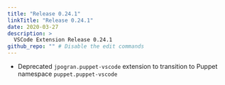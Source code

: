 ```yaml
---
title: "Release 0.24.1"
linkTitle: "Release 0.24.1"
date: 2020-03-27
description: >
  VSCode Extension Release 0.24.1
github_repo: "" # Disable the edit commands
---
```


- Deprecated `jpogran.puppet-vscode` extension to transition to Puppet namespace `puppet.puppet-vscode`
